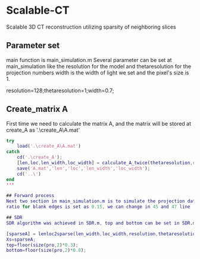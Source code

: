 # Scalable-CT
Scalable 3D CT reconstruction utilizing sparsity of neighboring slices 
## Parameter set
main function is main_simulation.m
Several parameter can be set at main_simulation like the resolution for the model and thetaresolution for the projection numbers
width is the width of light we set and the pixel's size is 1.

resolution=128;thetaresolution=1;width=0.7;

## Create_matrix A
First time we need to calculate the matrix A, and the matrix will be stored at create_A as '.\create_A\A.mat'

```Matlab
try
    load('.\create_A\A.mat')
catch
    cd('.\create_A');    
    [len,loc,len_width,loc_width] = calculate_A_twice(thetaresolution,resolution,dimension,width);    
    save('A.mat','len','loc','len_width','loc_width');   
    cd('..\')   
end
'''

## Forward process
Next two section in main_simulation.m is to simulate the projection data.
ratio for blank edges is set as 0.15, we can change in 45 and 47 line

## SDR
SDR algorithm was achieved in SDR.m, top and bottom can be set in SDR.m as the top and bottom slice we need to calculate.

[sparseA] = lenloc2sparse(len_width,loc_width,resolution,thetaresolution,1);
Xs=sparseA;
top=floor(size(pro,2)*0.3);
bottom=floor(size(pro,2)*0.8);

